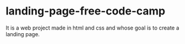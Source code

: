# landing-page-free-code-camp
It is a web project made in html and css and whose goal is to create a landing page.
